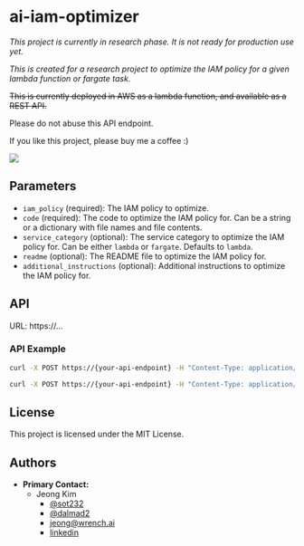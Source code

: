 ai-iam-optimizer
=================

*This project is currently in research phase. It is not ready for production use yet.*

*This is created for a research project to optimize the IAM policy for a given lambda function or fargate task.*

<del>This is currently deployed in AWS as a lambda function, and available as a REST API.</del>

Please do not abuse this API endpoint.

If you like this project, please buy me a coffee :)

[![](https://www.paypalobjects.com/en_US/i/btn/btn_donateCC_LG.gif)](https://www.paypal.com/donate/?business=DK7UYMMK7FPZN&no_recurring=1&currency_code=USD)

## Parameters
- `iam_policy` (required): The IAM policy to optimize.
- `code` (required): The code to optimize the IAM policy for. Can be a string or a dictionary with file names and file contents.
- `service_category` (optional): The service category to optimize the IAM policy for. Can be either `lambda` or `fargate`. Defaults to `lambda`.
- `readme` (optional): The README file to optimize the IAM policy for.
- `additional_instructions` (optional): Additional instructions to optimize the IAM policy for.
## API
URL: https://...

### API Example
```bash
curl -X POST https://{your-api-endpoint} -H "Content-Type: application/json" -d '{"iam_policy": "...", "code": "...", "service_category": "lambda"}'
```

```bash
curl -X POST https://{your-api-endpoint} -H "Content-Type: application/json" -d '{"iam_policy": "...", "code": {"file1.py": "...", "file2.py": "..."}, "service_category": "fargate"}'
```

## License
This project is licensed under the MIT License.

## Authors
- **Primary Contact:**
  - Jeong Kim
    - [@sot232](https://github.com/sot232)
    - [@dalmad2](https://github.com/dalmad2)
    - [jeong@wrench.ai](mailto:jeong@wrench.ai)
    - [linkedin](https://www.linkedin.com/in/jeongkimbyu/)
